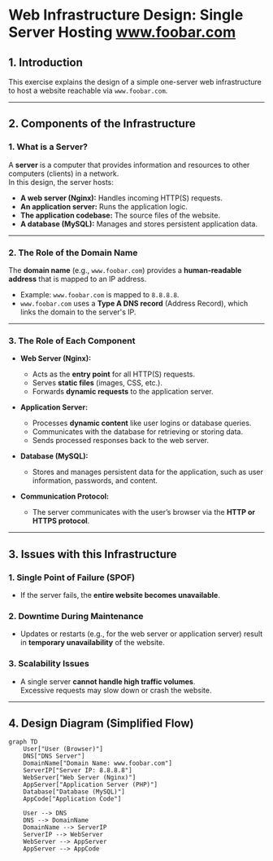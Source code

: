 # Web Infrastructure Design: Single Server Hosting www.foobar.com

## 1. Introduction
This exercise explains the design of a simple one-server web infrastructure to host a website reachable via `www.foobar.com`.

---

## 2. Components of the Infrastructure

### **1. What is a Server?**
A **server** is a computer that provides information and resources to other computers (clients) in a network.  
In this design, the server hosts:
- **A web server (Nginx):** Handles incoming HTTP(S) requests.
- **An application server:** Runs the application logic.
- **The application codebase:** The source files of the website.
- **A database (MySQL):** Manages and stores persistent application data.

---

### **2. The Role of the Domain Name**
The **domain name** (e.g., `www.foobar.com`) provides a **human-readable address** that is mapped to an IP address.  
- Example: `www.foobar.com` is mapped to `8.8.8.8`.
- `www.foobar.com` uses a **Type A DNS record** (Address Record), which links the domain to the server's IP.

---

### **3. The Role of Each Component**
- **Web Server (Nginx):**
  - Acts as the **entry point** for all HTTP(S) requests.
  - Serves **static files** (images, CSS, etc.).
  - Forwards **dynamic requests** to the application server.

- **Application Server:**
  - Processes **dynamic content** like user logins or database queries.
  - Communicates with the database for retrieving or storing data.
  - Sends processed responses back to the web server.

- **Database (MySQL):**
  - Stores and manages persistent data for the application, such as user information, passwords, and content.

- **Communication Protocol:**
  - The server communicates with the user’s browser via the **HTTP or HTTPS protocol**.

---

## 3. Issues with this Infrastructure

### **1. Single Point of Failure (SPOF)**
- If the server fails, the **entire website becomes unavailable**.

### **2. Downtime During Maintenance**
- Updates or restarts (e.g., for the web server or application server) result in **temporary unavailability** of the website.

### **3. Scalability Issues**
- A single server **cannot handle high traffic volumes**.  
  Excessive requests may slow down or crash the website.

---

## 4. Design Diagram (Simplified Flow)

```mermaid
graph TD
    User["User (Browser)"]
    DNS["DNS Server"]
    DomainName["Domain Name: www.foobar.com"]
    ServerIP["Server IP: 8.8.8.8"]
    WebServer["Web Server (Nginx)"]
    AppServer["Application Server (PHP)"]
    Database["Database (MySQL)"]
    AppCode["Application Code"]

    User --> DNS
    DNS --> DomainName
    DomainName --> ServerIP
    ServerIP --> WebServer
    WebServer --> AppServer
    AppServer --> AppCode
```